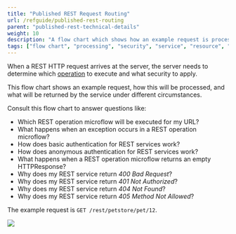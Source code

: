 ```yaml
---
title: "Published REST Request Routing"
url: /refguide/published-rest-routing
parent: "published-rest-technical-details"
weight: 10
description: "A flow chart which shows how an example request is processed, what security is applied, and what is returned by the service."
tags: ["flow chart", "processing", "security", "service", "resource", "operation", "method", "authentication", "return code", "published REST", "studio pro"]
---
```


When a REST HTTP request arrives at the server, the server needs to determine which [operation](published-rest-operation) to execute and what security to apply.

This flow chart shows an example request, how this will be processed, and what will be returned by the service under different circumstances.

Consult this flow chart to answer questions like:

* Which REST operation microflow will be executed for my URL?
* What happens when an exception occurs in a REST operation microflow?
* How does basic authentication for REST services work?
* How does anonymous authentication for REST services work?
* What happens when a REST operation microflow returns an empty HTTPResponse?
* Why does my REST service return _400 Bad Request_?
* Why does my REST service return _401 Not Authorized_?
* Why does my REST service return _404 Not Found_?
* Why does my REST service return _405 Method Not Allowed_?

The example request is `GET /rest/petstore/pet/12`.

![](/attachments/refguide/modeling/integration/published-rest-services/published-rest-technical-details/published-rest-routing/determine-operation.png)
